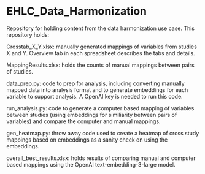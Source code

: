 # EHLC_Data_Harmonization
Repository for holding content from the data harmonization use case.  This repository holds:

Crosstab_X_Y.xlsx:  manually generated mappings of variables from studies X and Y.  Overview tab in each
spreadsheet describes the tabs and details.

MappingResults.xlsx: holds the counts of manual mappings between pairs of studies.

data_prep.py: code to prep for analysis, including converting manually mapped data into analysis format
and to generate embeddings for each variable to support analysis.  A OpenAI key is needed to run this code.

run_analysis.py: code to generate a computer based mapping of variables between studies (using embeddings
for similiarity between pairs of variables) and compare the computer and manual mappings.

gen_heatmap.py: throw away code used to create a heatmap of cross study mappings based on embeddings as
a sanity check on using the embeddings.

overall_best_results.xlsx: holds results of comparing manual and computer based mappings using the OpenAI 
text-embedding-3-large model.




